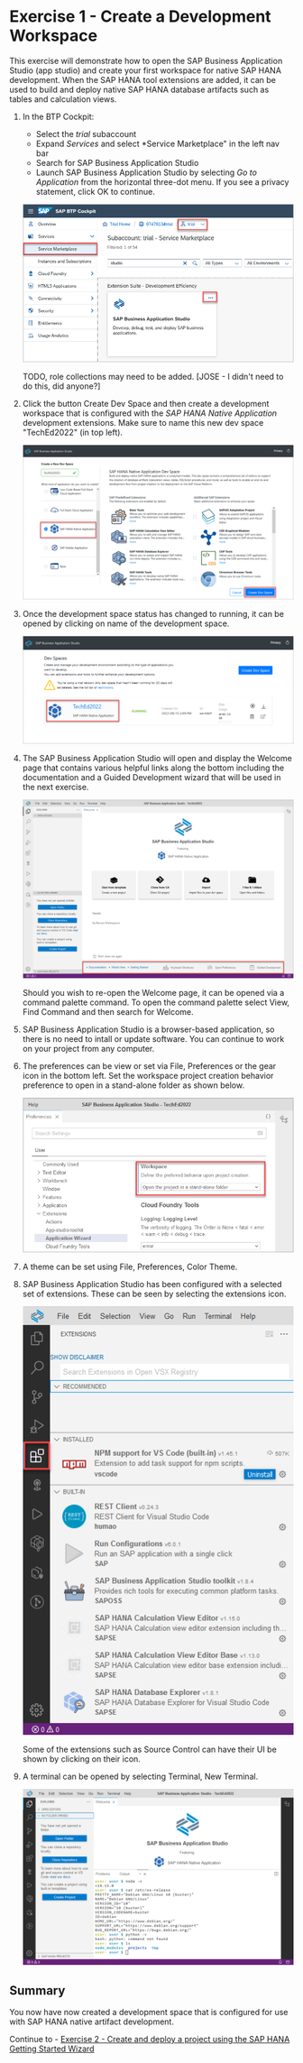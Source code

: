 # Exercise 1 - Create a Development Workspace

This exercise will demonstrate how to open the SAP Business Application Studio (app studio) and create your first workspace for native SAP HANA development.  When the SAP HANA tool extensions are added, it can be used to build and deploy native SAP HANA database artifacts such as tables and calculation views.  

1. In the BTP Cockpit:
   * Select the *trial* subaccount
   * Expand *Services* and select *Service Marketplace" in the left nav bar
   * Search for SAP Business Application Studio
   * Launch SAP Business Application Studio by selecting *Go to Application* from the horizontal three-dot menu.  If you see a privacy statement, click OK to continue.
    
    ![](images/create-or-open.png)

    TODO, role collections may need to be added. [JOSE - I didn't need to do this, did anyone?]

2. Click the button Create Dev Space and then create a development workspace that is configured with the *SAP HANA Native Application* development extensions.  Make sure to name this new dev space "TechEd2022" (in top left).

    ![](images/workspace.png)

3. Once the development space status has changed to running, it can be opened by clicking on name of the development space.

    ![](images/started.png)

4. The SAP Business Application Studio will open and display the Welcome page that contains various helpful links along the bottom including the documentation and a Guided Development wizard that will be used in the next exercise.

    ![](images/Welcome.png)

    Should you wish to re-open the Welcome page, it can be opened via a command palette command.  To open the command palette select View, Find Command and then search for Welcome.

5. SAP Business Application Studio is a browser-based application, so there is no need to intall or update software.  You can continue to work on your project from any computer.

6. The preferences can be view or set via File, Preferences or the gear icon in the bottom left.  Set the workspace project creation behavior preference to open in a stand-alone folder as shown below.

    ![](images/preferences.png)

7. A theme can be set using File, Preferences, Color Theme.

8. SAP Business Application Studio has been configured with a selected set of extensions.  These can be seen by selecting the extensions icon.  

    ![](images/extensions.png)

    Some of the extensions such as Source Control can have their UI be shown by clicking on their icon.

9. A terminal can be opened by selecting Terminal, New Terminal.

    ![](images/terminal.png)


## Summary

You now have now created a development space that is configured for use with SAP HANA native artifact development.

Continue to - [Exercise 2 - Create and deploy a project using the SAP HANA Getting Started Wizard](../ex2/README.md)

